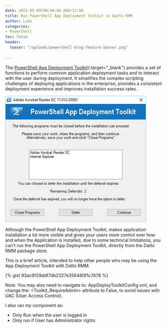```yaml
---
date: 2021-05-09T00:00:00.000+12:00
title: Run PowerShell App Deployment Toolkit in Datto RMM
author: Luke
categories:
- PowerShell
toc: false
header:
  teaser: "/uploads/powershell-blog-feature-banner.png"

---
```

The [PowerShell App Deployment Toolkit](https://psappdeploytoolkit.com/ "PowerShell App Deployment Toolkit"){:target="_blank"} provides a set of functions to perform common application deployment tasks and to interact with the user during deployment. It simplifies the complex scripting challenges of deploying applications in the enterprise, provides a consistent deployment experience and improves installation success rates.

![PowerShell App Deployment Toolkit](/uploads/powershell_app_deploymenttoolkit.png "PowerShell App Deployment Toolkit")

Although the PowerShell App Deployment Toolkit, makes application installation a lot more visible and gives your users more control over how and when the Application is installed,  due to some technical limitations, you can't run the PowerShell App Deployment Toolkit, directly from the Datto RMM package store.

This is a brief article, intended to help other people who may be using the App Deployment Toolkit with Datto RMM.

{% gist 93ac9f29ddf7db2327e356480f1c7478 %}

Note: You may also need to navigate to: AppDeployToolkitConfig.xml, and change the: <Toolkit_RequireAdmin> attribute to False, to avoid issues with UAC (User Access Control).

I also ran my component as:

* Only Run when the user is logged in
* Only run if User has Administrator rights